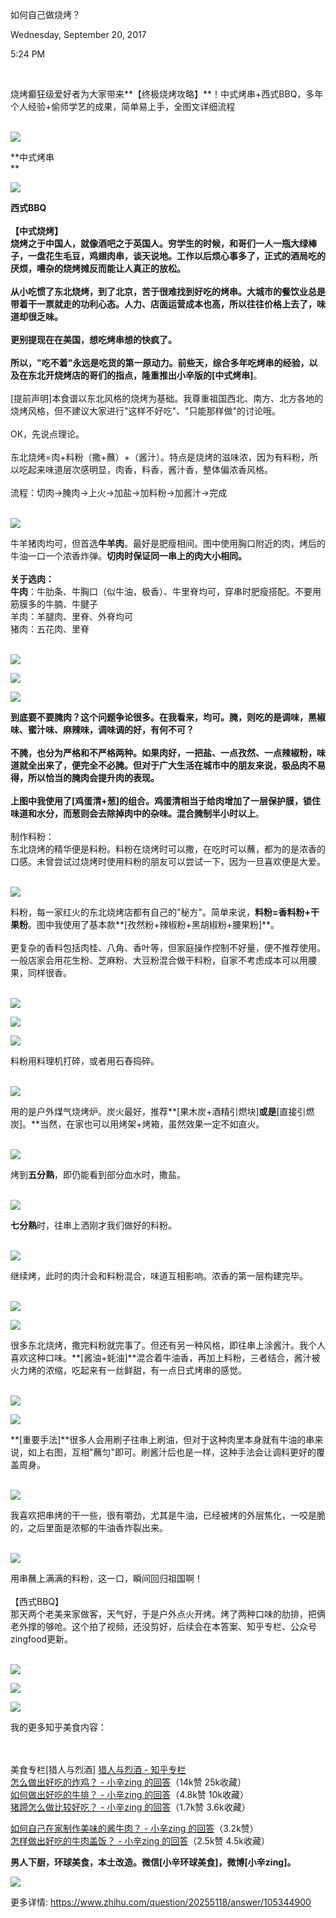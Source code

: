 如何自己做烧烤？

Wednesday, September 20, 2017

5:24 PM

 

烧烤癫狂级爱好者为大家带来**【终极烧烤攻略】**！中式烤串+西式BBQ，多年个人经验+偷师学艺的成果，简单易上手，全图文详细流程\
 

![](012_如何自己做烧烤？_000.png)

**中式烤串\
** 

![](012_如何自己做烧烤？_001.png)

**西式BBQ\
\
【中式烧烤】\
烧烤之于中国人，就像酒吧之于英国人。穷学生的时候，和哥们一人一瓶大绿棒子，一盘花生毛豆，鸡翅肉串，谈天说地。工作以后烦心事多了，正式的酒局吃的厌烦，嘈杂的烧烤摊反而能让人真正的放松。\
\
从小吃惯了东北烧烤，到了北京，苦于很难找到好吃的烤串。大城市的餐饮业总是带着干一票就走的功利心态。人力、店面运营成本也高，所以往往价格上去了，味道却很乏味。\
\
更别提现在在美国，想吃烤串想的快疯了。\
\
所以，"吃不着"永远是吃货的第一原动力。前些天，综合多年吃烤串的经验，以及在东北开烧烤店的哥们的指点，隆重推出小辛版的\[中式烤串\]**。\
\
\[提前声明\]本食谱以东北风格的烧烤为基础。我尊重祖国西北、南方、北方各地的烧烤风格，但不建议大家进行"这样不好吃"、"只能那样做"的讨论哦。\
\
OK，先说点理论。\
\
东北烧烤=肉+料粉（撒+蘸）+（酱汁）。特点是烧烤的滋味浓，因为有料粉，所以吃起来味道层次感明显，肉香，料香，酱汁香，整体偏浓香风格。\
\
流程：切肉→腌肉→上火→加盐→加料粉→加酱汁→完成\
 

![](012_如何自己做烧烤？_002.png)

牛羊猪肉均可，但首选**牛羊肉**。最好是肥瘦相间。图中使用胸口附近的肉，烤后的牛油一口一个浓香炸弹。**切肉时保证同一串上的肉大小相同。\
\
关于选肉：\
牛肉**：牛肋条、牛胸口（似牛油，极香）、牛里脊均可，穿串时肥瘦搭配。不要用筋膜多的牛腩、牛腱子\
羊肉：羊腿肉、里脊、外脊均可\
猪肉：五花肉、里脊\
 

![](012_如何自己做烧烤？_003.png)

![](012_如何自己做烧烤？_004.png)

![](012_如何自己做烧烤？_005.png)

**到底要不要腌肉？**这个问题争论很多。在我看来，**均可**。腌，则吃的是调味，黑椒味、蜜汁味、麻辣味，调味调的好，有何不可？\
\
不腌，也分为严格和不严格两种。如果肉好，一把盐、一点孜然、一点辣椒粉，味道就全出来了，便完全不必腌。但对于广大生活在城市中的朋友来说，极品肉不易得，所以恰当的腌肉会提升肉的表现。\
\
上图中我使用了**\[鸡蛋清+葱\]**的组合。鸡蛋清相当于给肉增加了一层保护膜，锁住味道和水分，而葱则会去除掉肉中的杂味。混合**腌制半小时以上**。\
\
制作料粉：\
东北烧烤的精华便是料粉。料粉在烧烤时可以撒，在吃时可以蘸，都为的是浓香的口感。未曾尝试过烧烤时使用料粉的朋友可以尝试一下，因为一旦喜欢便是大爱。\
 

![](012_如何自己做烧烤？_006.png)

料粉，每一家红火的东北烧烤店都有自己的"秘方"。简单来说，**料粉=香料粉+干果粉**。图中我使用了基本款**\[孜然粉+辣椒粉+黑胡椒粉+腰果粉\]**。\
\
更复杂的香料包括肉桂、八角、香叶等，但家庭操作控制不好量，便不推荐使用。一般店家会用花生粉、芝麻粉、大豆粉混合做干料粉，自家不考虑成本可以用腰果，同样很香。\
 

![](012_如何自己做烧烤？_007.png)

![](012_如何自己做烧烤？_008.png)

![](012_如何自己做烧烤？_009.png)

料粉用料理机打碎，或者用石舂捣碎。\
 

![](012_如何自己做烧烤？_010.png)

用的是户外煤气烧烤炉。炭火最好，推荐**\[果木炭+酒精引燃块\]**或是**\[直接引燃炭\]。**当然，在家也可以用烤架+烤箱，虽然效果一定不如直火。\
 

![](012_如何自己做烧烤？_011.png)

烤到**五分熟**，即仍能看到部分血水时，撒盐。\
 

![](012_如何自己做烧烤？_012.png)

**七分熟**时，往串上洒刚才我们做好的料粉。\
 

![](012_如何自己做烧烤？_013.png)

继续烤，此时的肉汁会和料粉混合，味道互相影响。浓香的第一层构建完毕。\
 

![](012_如何自己做烧烤？_014.png)

![](012_如何自己做烧烤？_015.png)

很多东北烧烤，撒完料粉就完事了。但还有另一种风格，即往串上涂酱汁。我个人喜欢这种口味。**\[酱油+蚝油\]**混合着牛油香，再加上料粉，三者结合，酱汁被火力烤的浓缩，吃起来有一丝鲜甜，有一点日式烤串的感觉。\
 

![](012_如何自己做烧烤？_016.png)

![](012_如何自己做烧烤？_017.png)

**\[重要手法\]**很多人会用刷子往串上刷油，但对于这种肉里本身就有牛油的串来说，如上右图，互相"蘸匀"即可。刷酱汁后也是一样，这种手法会让调料更好的覆盖周身。\
 

![](012_如何自己做烧烤？_018.png)

我喜欢把串烤的干一些，很有嚼劲，尤其是牛油，已经被烤的外层焦化，一咬是脆的，之后里面是浓郁的牛油香炸裂出来。\
 

![](012_如何自己做烧烤？_019.png)

用串蘸上满满的料粉，这一口，瞬间回归祖国啊！\
\
【西式BBQ】\
那天两个老美来家做客，天气好，于是户外点火开烤。烤了两种口味的肋排，把俩老外撑的够呛。这个拍了视频，还没剪好，后续会在本答案、知乎专栏、公众号zingfood更新。\
 

![](012_如何自己做烧烤？_020.png)

![](012_如何自己做烧烤？_021.png)

![](012_如何自己做烧烤？_022.png)

我的更多知乎美食内容：\
\
 

美食专栏\[猎人与烈酒\] [猎人与烈酒 - 知乎专栏\
](https://zhuanlan.zhihu.com/zingfood)[怎么做出好吃的炸鸡？ - 小辛zing 的回答](https://www.zhihu.com/question/21348277/answer/65777958)（14k赞 25k收藏）\
[如何做出好吃的牛排？ - 小辛zing 的回答](https://www.zhihu.com/question/19939731/answer/59972704)（4.8k赞 10k收藏）\
[猪蹄怎么做比较好吃？ - 小辛zing 的回答](https://www.zhihu.com/question/19980571/answer/104217859)（1.7k赞 3.6k收藏）

[如何自己在家制作美味的酱牛肉？ - 小辛zing 的回答](https://www.zhihu.com/question/21056162/answer/101856425)（3.2k赞）\
[怎样做出好吃的牛肉盖饭？ - 小辛zing 的回答](https://www.zhihu.com/question/26247569/answer/116571028)（2.5k赞 4.5k收藏）

**男人下厨，环球美食，本土改造。微信\[小辛环球美食\]，微博\[小辛zing\]。**

![](012_如何自己做烧烤？_023.png)

更多详情: <https://www.zhihu.com/question/20255118/answer/105344900>
